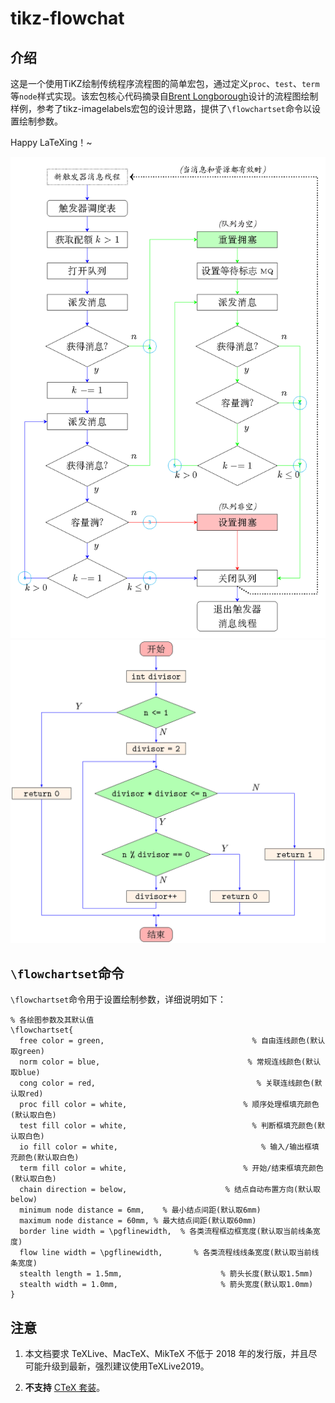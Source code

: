 # tikz-flowchat

## 介绍
这是一个使用TiKZ绘制传统程序流程图的简单宏包，通过定义`proc`、`test`、`term`等`node`样式实现。该宏包核心代码摘录自[Brent Longborough](http://www.texample.net/tikz/examples/author/brent-longborough/)设计的流程图绘制样例，参考了tikz-imagelabels宏包的设计思路，提供了`\flowchartset`命令以设置绘制参数。

Happy LaTeXing！~

![](./screenshot/flowchart01.png)
![](./screenshot/flowchart02.png)

## `\flowchartset`命令
`\flowchartset`命令用于设置绘制参数，详细说明如下：

```
% 各绘图参数及其默认值
\flowchartset{
  free color = green,                                 % 自由连线颜色(默认取green)
  norm color = blue,                                 % 常规连线颜色(默认取blue)
  cong color = red,                                    % 关联连线颜色(默认取red)
  proc fill color = white,                          % 顺序处理框填充颜色(默认取白色)
  test fill color = white,                            % 判断框填充颜色(默认取白色)
  io fill color = white,                                % 输入/输出框填充颜色(默认取白色)
  term fill color = white,                          % 开始/结束框填充颜色(默认取白色)
  chain direction = below,                      % 结点自动布置方向(默认取below)
  minimum node distance = 6mm,    % 最小结点间距(默认取6mm)
  maximum node distance = 60mm, % 最大结点间距(默认取60mm)
  border line width = \pgflinewidth,  % 各类流程框边框宽度(默认取当前线条宽度)
  flow line width = \pgflinewidth,       % 各类流程线线条宽度(默认取当前线条宽度)
  stealth length = 1.5mm,                      % 箭头长度(默认取1.5mm)
  stealth width = 1.0mm,                       % 箭头宽度(默认取1.0mm)
}

```

## 注意

1. 本文档要求 TeXLive、MacTeX、MikTeX 不低于 2018 年的发行版，并且尽可能升级到最新，强烈建议使用TeXLive2019。

2. **不支持** [CTeX 套装](http://www.ctex.org/CTeXDownload)。
